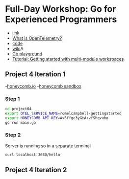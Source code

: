 # Full-Day Workshop: Go for Experienced Programmers

- [link](https://www.gophercon.com/agenda/session/1161573)
- [What is OpenTelemetry?](https://opentelemetry.io/docs/what-is-opentelemetry/)
- [code](https://github.com/jboursiquot/go-for-experienced-programmers)
- [wiki](https://github.com/jboursiquot/go-for-experienced-programmers/wiki)A
- [Go playground](https://go.dev/play/)
- [Tutorial: Getting started with multi-module workspaces](https://go.dev/doc/tutorial/workspaces)

## Project 4 Iteration 1

-[honeycomb.io](https://docs.honeycomb.io/quickstart/)
-[honeycomb sandbox](https://play.honeycomb.io/sandbox/environments/analyze-debug-tour)

### Step 1

```sh
cd project04
export OTEL_SERVICE_NAME=romelcampbell-gettingstarted
export HONEYCOMB_API_KEY=As5ffge3yGtAzvfShqvubo
go run main.go
```

### Step 2
Server is running so in a separate terminal

```sh
curl localhost:3030/hello
```

## Project 4 Iteration 2

